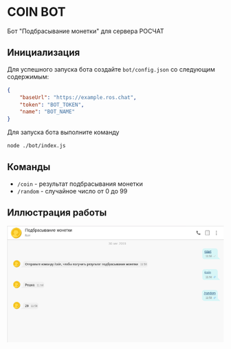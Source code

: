 # COIN BOT
Бот "Подбрасывание монетки" для сервера РОСЧАТ

## Инициализация
Для успешного запуска бота cоздайте `bot/config.json` со следующим содержимым:
```json
{
	"baseUrl": "https://example.ros.chat",
	"token": "BOT_TOKEN",
	"name": "BOT_NAME"
}
```

Для запуска бота выполните команду
```bash
node ./bot/index.js
```

## Команды
* `/coin` - результат подбрасывания монетки
* `/random` - случайное число от 0 до 99

## Иллюстрация работы
![бот монетка](./example/coin-bot.png)
